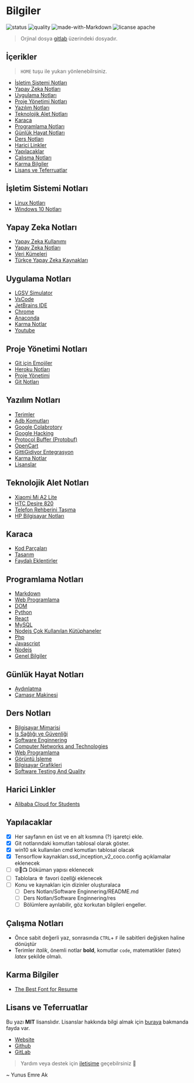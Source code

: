 # Bilgiler <!-- omit in toc -->

![status](https://img.shields.io/nodeping/status/jkiwn052-ntpp-4lbb-8d45-ihew6d9ucoei.svg)
![quality](https://img.shields.io/ansible/quality/432.svg)
![made-with-Markdown](https://img.shields.io/badge/Made%20with-Markdown-1f425f.svg)
![licanse apache](https://img.shields.io/github/license/mashape/apistatus.svg)

> Orjinal dosya [gitlab](https://gitlab.com/yedehrab/bilgiler) üzerindeki dosyadır.

## İçerikler <!-- omit in toc -->

> `HOME` tuşu ile yukarı yönlenebilrsiniz.

- [İşletim Sistemi Notları](#i%CC%87%C5%9Fletim-sistemi-notlar%C4%B1)
- [Yapay Zeka Notları](#yapay-zeka-notlar%C4%B1)
- [Uygulama Notları](#uygulama-notlar%C4%B1)
- [Proje Yönetimi Notları](#proje-y%C3%B6netimi-notlar%C4%B1)
- [Yazılım Notları](#yaz%C4%B1l%C4%B1m-notlar%C4%B1)
- [Teknolojik Alet Notları](#teknolojik-alet-notlar%C4%B1)
- [Karaca](#karaca)
- [Programlama Notları](#programlama-notlar%C4%B1)
- [Günlük Hayat Notları](#g%C3%BCnl%C3%BCk-hayat-notlar%C4%B1)
- [Ders Notları](#ders-notlar%C4%B1)
- [Harici Linkler](#harici-linkler)
- [Yapılacaklar](#yap%C4%B1lacaklar)
- [Çalışma Notları](#%C3%A7al%C4%B1%C5%9Fma-notlar%C4%B1)
- [Karma Bilgiler](#karma-bilgiler)
- [Lisans ve Teferruatlar](#lisans-ve-teferruatlar)

<!-- Index -->

## İşletim Sistemi Notları

- [Linux Notları](%C4%B0%C5%9Fletim%20Sistemi%20Notlar%C4%B1/Linux%20Notlar%C4%B1.md)
- [Windows 10 Notları](%C4%B0%C5%9Fletim%20Sistemi%20Notlar%C4%B1/Windows%2010%20Notlar%C4%B1.md)

## Yapay Zeka Notları

- [Yapay Zeka Kullanımı](Yapay%20Zeka%20Notlar%C4%B1/Yapay%20Zeka%20Kullan%C4%B1m%C4%B1.md)
- [Yapay Zeka Notları](Yapay%20Zeka%20Notlar%C4%B1/Yapay%20Zeka%20Notlar%C4%B1.md)
- [Veri Kümeleri](Yapay%20Zeka%20Notlar%C4%B1/Veri%20K%C3%BCmeleri.md)
- [Türkçe Yapay Zeka Kaynakları](Yapay%20Zeka%20Notlar%C4%B1/T%C3%BCrk%C3%A7e%20Yapay%20Zeka%20Kaynaklar%C4%B1.md)

## Uygulama Notları

- [LGSV Simulator](Uygulama%20Notlar%C4%B1/LGSV%20Simulator.md)
- [VsCode](Uygulama%20Notlar%C4%B1/VsCode.md)
- [JetBrains IDE](Uygulama%20Notlar%C4%B1/JetBrains%20IDE.md)
- [Chrome](Uygulama%20Notlar%C4%B1/Chrome.md)
- [Anaconda](Uygulama%20Notlar%C4%B1/Anaconda.md)
- [Karma Notlar](Uygulama%20Notlar%C4%B1/Karma%20Notlar.md)
- [Youtube](Uygulama%20Notlar%C4%B1/Youtube.md)

## Proje Yönetimi Notları

- [Git için Emojiler](Proje%20Y%C3%B6netimi%20Notlar%C4%B1/Git%20i%C3%A7in%20Emojiler.md)
- [Heroku Notları](Proje%20Y%C3%B6netimi%20Notlar%C4%B1/Heroku%20Notlar%C4%B1.md)
- [Proje Yönetimi](Proje%20Y%C3%B6netimi%20Notlar%C4%B1/Proje%20Y%C3%B6netimi.md)
- [Git Notları](Proje%20Y%C3%B6netimi%20Notlar%C4%B1/Git%20Notlar%C4%B1.md)

## Yazılım Notları

- [Terimler](Yaz%C4%B1l%C4%B1m%20Notlar%C4%B1/Terimler.md)
- [Adb Komutları](Yaz%C4%B1l%C4%B1m%20Notlar%C4%B1/Adb%20Komutlar%C4%B1.md)
- [Google Colabrotory](Yaz%C4%B1l%C4%B1m%20Notlar%C4%B1/Google%20Colabrotory.md)
- [Google Hacking](Yaz%C4%B1l%C4%B1m%20Notlar%C4%B1/Google%20Hacking.md)
- [Protocol Buffer (Protobuf)](Yaz%C4%B1l%C4%B1m%20Notlar%C4%B1/Protocol%20Buffer%20%28Protobuf%29.md)
- [OpenCart](Yaz%C4%B1l%C4%B1m%20Notlar%C4%B1/OpenCart.md)
- [GittiGidiyor Entegrasyon](Yaz%C4%B1l%C4%B1m%20Notlar%C4%B1/GittiGidiyor%20Entegrasyon.md)
- [Karma Notlar](Yaz%C4%B1l%C4%B1m%20Notlar%C4%B1/Karma%20Notlar.md)
- [Lisanslar](Yaz%C4%B1l%C4%B1m%20Notlar%C4%B1/Lisanslar.md)

## Teknolojik Alet Notları

- [Xiaomi Mi A2 Lite](Teknolojik%20Alet%20Notlar%C4%B1/Xiaomi%20Mi%20A2%20Lite.md)
- [HTC Desire 820](Teknolojik%20Alet%20Notlar%C4%B1/HTC%20Desire%20820.md)
- [Telefon Rehberini Taşıma](Teknolojik%20Alet%20Notlar%C4%B1/Telefon%20Rehberini%20Ta%C5%9F%C4%B1ma.md)
- [HP Bilgisayar Notları](Teknolojik%20Alet%20Notlar%C4%B1/HP%20Bilgisayar%20Notlar%C4%B1.md)

## Karaca

- [Kod Parçaları](Karaca/Kod%20Par%C3%A7alar%C4%B1.md)
- [Tasarım](Karaca/Tasar%C4%B1m.md)
- [Faydalı Eklentirler](Karaca/Faydal%C4%B1%20Eklentirler.md)

## Programlama Notları

- [Markdown](Programlama%20Notlar%C4%B1/Markdown.md)
- [Web Programlama](Programlama%20Notlar%C4%B1/Web%20Programlama.md)
- [DOM](Programlama%20Notlar%C4%B1/DOM.md)
- [Python](Programlama%20Notlar%C4%B1/Python.md)
- [React](Programlama%20Notlar%C4%B1/React.md)
- [MySQL](Programlama%20Notlar%C4%B1/MySQL.md)
- [Nodejs Çok Kullanılan Kütüphaneler](Programlama%20Notlar%C4%B1/Nodejs%20%C3%87ok%20Kullan%C4%B1lan%20K%C3%BCt%C3%BCphaneler.md)
- [Php](Programlama%20Notlar%C4%B1/Php.md)
- [Javascript](Programlama%20Notlar%C4%B1/Javascript.md)
- [Nodejs](Programlama%20Notlar%C4%B1/Nodejs.md)
- [Genel Bilgiler](Programlama%20Notlar%C4%B1/Genel%20Bilgiler.md)

## Günlük Hayat Notları

- [Aydınlatma](G%C3%BCnl%C3%BCk%20Hayat%20Notlar%C4%B1/Ayd%C4%B1nlatma.md)
- [Çamaşır Makinesi](G%C3%BCnl%C3%BCk%20Hayat%20Notlar%C4%B1/%C3%87ama%C5%9F%C4%B1r%20Makinesi.md)

## Ders Notları

- [Bilgisayar Mimarisi](Ders%20Notlar%C4%B1/Bilgisayar%20Mimarisi.md)
- [İş Sağlığı ve Güvenliği](Ders%20Notlar%C4%B1/%C4%B0%C5%9F%20Sa%C4%9Fl%C4%B1%C4%9F%C4%B1%20ve%20G%C3%BCvenli%C4%9Fi.md)
- [Software Enginnering](Ders%20Notlar%C4%B1/Software%20Enginnering.md)
- [Computer Networks and Technologies](Ders%20Notlar%C4%B1/Computer%20Networks%20and%20Technologies.md)
- [Web Programlama](Ders%20Notlar%C4%B1/Web%20Programlama.md)
- [Görüntü İşleme](Ders%20Notlar%C4%B1/G%C3%B6r%C3%BCnt%C3%BC%20%C4%B0%C5%9Fleme.md)
- [Bilgisayar Grafikleri](Ders%20Notlar%C4%B1/Bilgisayar%20Grafikleri.md)
- [Software Testing And Quality](Ders%20Notlar%C4%B1/Software%20Testing%20And%20Quality.md)

<!-- Index -->

## Harici Linkler

- [Alibaba Cloud for Students](https://www.alibabacloud.com/campaign/education)

## Yapılacaklar

- [x] Her sayfanın en üst ve en alt kısmına (?) işaretçi ekle.
- [x] Git notlarındaki komutları tablosal olarak göster.
- [x] win10 sık kullanılan cmd komutları tablosal olacak
- [x] Tensorflow kaynakları.ssd_inception_v2_coco.config açıklamalar eklenecek
- [ ] 🌐📃📺 Döküman yapısı eklenecek
- [ ] Tablolara ☆ favori özellği eklenecek
- [ ] Konu ve kaynakları için dizinler oluşturalaca
  - [ ] Ders Notları/Software Enginnering/README.md
  - [ ] Ders Notları/Software Enginnering/res
  - [ ] Bölümlere ayrılabilir, göz korkutan bilgileri engeller.

## Çalışma Notları

- Önce sabit değerli yaz, sonrasında `CTRL`+ `F` ile sabitleri değişken haline dönüştür
- Terimler *italik*, önemli notlar **bold**, komutlar `code`, matematikler (latex) $latex$ şekilde olmalı.

## Karma Bilgiler

- [The Best Font for Resume](https://www.businessnewsdaily.com/5331-best-resume-fonts.html)

## Lisans ve Teferruatlar

Bu yazı **MIT** lisanslıdır. Lisanslar hakkında bilgi almak için [buraya](https://choosealicense.com/licenses/) bakmanda fayda var.

- [Website](https://yemreak.com)
- [Github](https://github.com/yedehrab)
- [GitLab](https://gitlab.com/yedehrab)

> Yardım veya destek için [iletişime](mailto::yyunussemree@gmail.com) geçebilrsiniz 🤗

~ Yunus Emre Ak